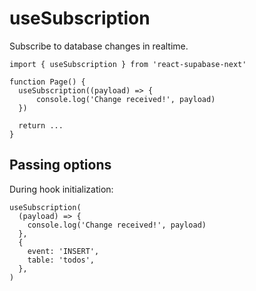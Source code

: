 # useSubscription

Subscribe to database changes in realtime.

```tsx highlight=4,5,6
import { useSubscription } from 'react-supabase-next'

function Page() {
  useSubscription((payload) => {
      console.log('Change received!', payload)
  })

  return ...
}
```

## Passing options

During hook initialization:

```tsx
useSubscription(
  (payload) => {
    console.log('Change received!', payload)
  },
  {
    event: 'INSERT',
    table: 'todos',
  },
)
```
